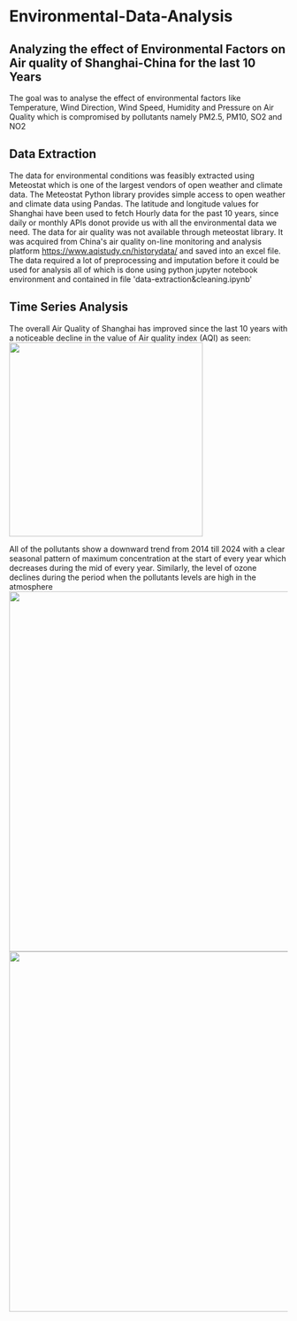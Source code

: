# Environmental-Data-Analysis
## Analyzing the effect of Environmental Factors on Air quality of Shanghai-China for the last 10 Years
The goal was to analyse the effect of environmental factors like Temperature, Wind Direction, Wind Speed, Humidity and Pressure on Air Quality which is compromised by pollutants namely PM2.5, PM10, SO2 and NO2
## Data Extraction
The data for environmental conditions was feasibly extracted using Meteostat which is one of the largest vendors of open weather and climate data. The Meteostat Python library provides simple access to open weather and climate data using Pandas. The latitude and longitude values for Shanghai have been used to fetch Hourly data for the past 10 years, since daily or monthly APIs donot provide us with all the environmental data we need. 
The data for air quality was not available through meteostat library. It was acquired from China's air quality on-line monitoring and analysis platform https://www.aqistudy.cn/historydata/ and saved into an excel file. The data required a lot of preprocessing and imputation before it could be used for analysis all of which is done using python jupyter notebook environment and contained in file 'data-extraction&cleaning.ipynb'

## Time Series Analysis
The overall Air Quality of Shanghai has improved since the last 10 years with a noticeable decline in the value of  Air quality index (AQI) as seen: 
<img src="https://github.com/user-attachments/assets/d37dff3f-a832-43e2-ba54-f572dc8400fd" heigth="350" width="350"> 

All of the pollutants show a downward trend from 2014 till 2024 with a clear seasonal pattern of maximum concentration at the start of every year which decreases during the mid of every year. Similarly, the level of ozone declines during the period when the pollutants levels are high in the atmosphere   
<img src="https://github.com/user-attachments/assets/88fde50e-76dd-4133-bfff-595b1298947e" heigth="650" width="650"> 
<img src="https://github.com/user-attachments/assets/8b6697ea-756e-4df7-a2e4-f16b570f5536" heigth="650" width="650"> 






 



